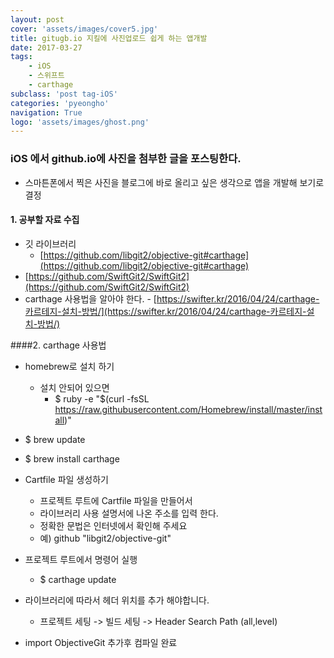 ```yaml
---
layout: post
cover: 'assets/images/cover5.jpg'
title: gitugb.io 지킬에 사진업로드 쉽게 하는 앱개발
date: 2017-03-27
tags: 
    - iOS
    - 스위프트
    - carthage
subclass: 'post tag-iOS'
categories: 'pyeongho'
navigation: True
logo: 'assets/images/ghost.png'    
---
```



### iOS 에서 github.io에 사진을 첨부한 글을 포스팅한다.
  - 스마튼폰에서 찍은 사진을 블로그에 바로 올리고 싶은 생각으로 앱을 개발해 보기로 결정
  
#### 1. 공부할 자료 수집
  - 깃 라이브러리 
    - [https://github.com/libgit2/objective-git#carthage](https://github.com/libgit2/objective-git#carthage)
  - [https://github.com/SwiftGit2/SwiftGit2](https://github.com/SwiftGit2/SwiftGit2)
  -  carthage 사용법을 알아야 한다.
    - [https://swifter.kr/2016/04/24/carthage-카르테지-설치-방법/](https://swifter.kr/2016/04/24/carthage-카르테지-설치-방법/)


 ####2. carthage 사용법 
  - homebrew로 설치 하기
     - 설치 안되어 있으면
       - $ ruby -e "$(curl -fsSL https://raw.githubusercontent.com/Homebrew/install/master/install)"
  
  - $ brew update
  - $ brew install carthage 
  - Cartfile 파일 생성하기
    - 프로젝트 루트에 Cartfile 파일을 만들어서
    - 라이브러리 사용 설명서에 나온 주소를 입력 한다.
    - 정확한 문법은 인터넷에서 확인해 주세요
    - 예)  github "libgit2/objective-git"
  - 프로젝트 루트에서 명령어 실행
    - $ carthage update 
  - 라이브러리에 따라서 헤더 위치를 추가 해야합니다.
    - 프로젝트 세팅 -> 빌드 세팅 -> Header Search Path (all,level)  
  - import ObjectiveGit 추가후 컴파일 완료  
